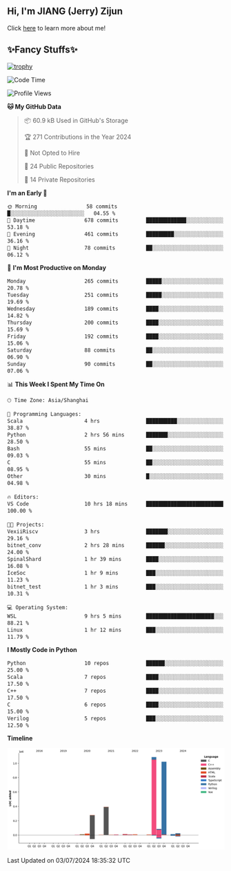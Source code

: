 ## Hi, I'm JIANG (Jerry) Zijun

Click [here](https://jzjerry.github.io/about/) to learn more about me!

## ✨Fancy Stuffs✨
[![trophy](https://github-profile-trophy.vercel.app/?username=jzjerry&theme=onedark)](https://github.com/ryo-ma/github-profile-trophy)
<!--START_SECTION:waka-->
![Code Time](http://img.shields.io/badge/Code%20Time-554%20hrs%2057%20mins-blue)

![Profile Views](http://img.shields.io/badge/Profile%20Views-0-blue)

**🐱 My GitHub Data** 

> 📦 60.9 kB Used in GitHub's Storage 
 > 
> 🏆 271 Contributions in the Year 2024
 > 
> 🚫 Not Opted to Hire
 > 
> 📜 24 Public Repositories 
 > 
> 🔑 14 Private Repositories 
 > 
**I'm an Early 🐤** 

```text
🌞 Morning                58 commits          █░░░░░░░░░░░░░░░░░░░░░░░░   04.55 % 
🌆 Daytime                678 commits         █████████████░░░░░░░░░░░░   53.18 % 
🌃 Evening                461 commits         █████████░░░░░░░░░░░░░░░░   36.16 % 
🌙 Night                  78 commits          ██░░░░░░░░░░░░░░░░░░░░░░░   06.12 % 
```
📅 **I'm Most Productive on Monday** 

```text
Monday                   265 commits         █████░░░░░░░░░░░░░░░░░░░░   20.78 % 
Tuesday                  251 commits         █████░░░░░░░░░░░░░░░░░░░░   19.69 % 
Wednesday                189 commits         ████░░░░░░░░░░░░░░░░░░░░░   14.82 % 
Thursday                 200 commits         ████░░░░░░░░░░░░░░░░░░░░░   15.69 % 
Friday                   192 commits         ████░░░░░░░░░░░░░░░░░░░░░   15.06 % 
Saturday                 88 commits          ██░░░░░░░░░░░░░░░░░░░░░░░   06.90 % 
Sunday                   90 commits          ██░░░░░░░░░░░░░░░░░░░░░░░   07.06 % 
```


📊 **This Week I Spent My Time On** 

```text
🕑︎ Time Zone: Asia/Shanghai

💬 Programming Languages: 
Scala                    4 hrs               ██████████░░░░░░░░░░░░░░░   38.87 % 
Python                   2 hrs 56 mins       ███████░░░░░░░░░░░░░░░░░░   28.50 % 
Bash                     55 mins             ██░░░░░░░░░░░░░░░░░░░░░░░   09.03 % 
C                        55 mins             ██░░░░░░░░░░░░░░░░░░░░░░░   08.95 % 
Other                    30 mins             █░░░░░░░░░░░░░░░░░░░░░░░░   04.98 % 

🔥 Editors: 
VS Code                  10 hrs 18 mins      █████████████████████████   100.00 % 

🐱‍💻 Projects: 
VexiiRiscv               3 hrs               ███████░░░░░░░░░░░░░░░░░░   29.16 % 
bitnet_conv              2 hrs 28 mins       ██████░░░░░░░░░░░░░░░░░░░   24.00 % 
SpinalShard              1 hr 39 mins        ████░░░░░░░░░░░░░░░░░░░░░   16.08 % 
IceSoc                   1 hr 9 mins         ███░░░░░░░░░░░░░░░░░░░░░░   11.23 % 
bitnet_test              1 hr 3 mins         ███░░░░░░░░░░░░░░░░░░░░░░   10.31 % 

💻 Operating System: 
WSL                      9 hrs 5 mins        ██████████████████████░░░   88.21 % 
Linux                    1 hr 12 mins        ███░░░░░░░░░░░░░░░░░░░░░░   11.79 % 
```

**I Mostly Code in Python** 

```text
Python                   10 repos            ██████░░░░░░░░░░░░░░░░░░░   25.00 % 
Scala                    7 repos             ████░░░░░░░░░░░░░░░░░░░░░   17.50 % 
C++                      7 repos             ████░░░░░░░░░░░░░░░░░░░░░   17.50 % 
C                        6 repos             ████░░░░░░░░░░░░░░░░░░░░░   15.00 % 
Verilog                  5 repos             ███░░░░░░░░░░░░░░░░░░░░░░   12.50 % 
```



**Timeline**

![Lines of Code chart](https://raw.githubusercontent.com/Jzjerry/Jzjerry/main/assets/bar_graph.png)


 Last Updated on 03/07/2024 18:35:32 UTC
<!--END_SECTION:waka-->
